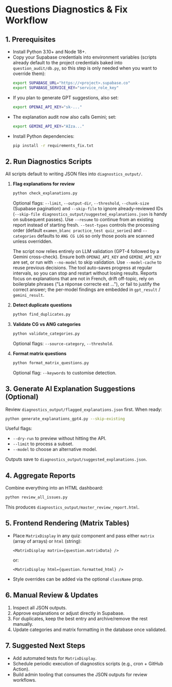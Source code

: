 # Questions Diagnostics & Fix Workflow

## 1. Prerequisites
- Install Python 3.10+ and Node 18+.
- Copy your Supabase credentials into environment variables (scripts already
  default to the project credentials baked into `question_audit/db.py`, so this
  step is only needed when you want to override them):
  ```bash
  export SUPABASE_URL="https://<project>.supabase.co"
  export SUPABASE_SERVICE_KEY="service_role_key"
  ```
- If you plan to generate GPT suggestions, also set:
  ```bash
  export OPENAI_API_KEY="sk-..."
  ```
- The explanation audit now also calls Gemini; set:
  ```bash
  export GEMINI_API_KEY="AIza..."
  ```
- Install Python dependencies:
  ```bash
  pip install -r requirements_fix.txt
  ```

## 2. Run Diagnostics Scripts
All scripts default to writing JSON files into `diagnostics_output/`.

1. **Flag explanations for review**
   ```bash
   python check_explanations.py
   ```
   Optional flags: `--limit`, `--output-dir`, `--threshold`, `--chunk-size`
   (Supabase pagination) and `--skip-file` to ignore already-reviewed IDs
   (`--skip-file diagnostics_output/suggested_explanations.json` is handy
   on subsequent passes). Use `--resume` to continue from an existing report
   instead of starting fresh. `--test-types` controls the processing order
   (default `examen_blanc practice_test quiz_series`) and `--categories`
   defaults to `ANG CG LOG` so only those pools are scanned unless overridden.

   The script now relies entirely on LLM validation (GPT-4 followed by a
   Gemini cross-check). Ensure both `OPENAI_API_KEY` and `GEMINI_API_KEY`
   are set, or run with `--no-model` to skip validation. Use `--model-cache`
   to reuse previous decisions. The tool auto-saves progress at regular
   intervals, so you can stop and restart without losing results. Reports
   focus on explanations that are not in French, drift off-topic, rely on
   boilerplate phrases ("La réponse correcte est …"), or fail to justify
   the correct answer; the per-model findings are embedded in
   `gpt_result` / `gemini_result`.

2. **Detect duplicate questions**
   ```bash
   python find_duplicates.py
   ```

3. **Validate CG vs ANG categories**
   ```bash
   python validate_categories.py
   ```
   Optional flags: `--source-category`, `--threshold`.

4. **Format matrix questions**
   ```bash
   python format_matrix_questions.py
   ```
   Optional flag: `--keywords` to customise detection.

## 3. Generate AI Explanation Suggestions (Optional)
Review `diagnostics_output/flagged_explanations.json` first. When ready:
```bash
python generate_explanations_gpt4.py --skip-existing
```
Useful flags:
- `--dry-run` to preview without hitting the API.
- `--limit` to process a subset.
- `--model` to choose an alternative model.

Outputs save to `diagnostics_output/suggested_explanations.json`.

## 4. Aggregate Reports
Combine everything into an HTML dashboard:
```bash
python review_all_issues.py
```
This produces `diagnostics_output/master_review_report.html`.

## 5. Frontend Rendering (Matrix Tables)
- Place `MatrixDisplay` in any quiz component and pass either `matrix` (array of arrays) or `html` (string):
  ```tsx
  <MatrixDisplay matrix={question.matrixData} />
  ```
  or:
  ```tsx
  <MatrixDisplay html={question.formatted_html} />
  ```
- Style overrides can be added via the optional `className` prop.

## 6. Manual Review & Updates
1. Inspect all JSON outputs.
2. Approve explanations or adjust directly in Supabase.
3. For duplicates, keep the best entry and archive/remove the rest manually.
4. Update categories and matrix formatting in the database once validated.

## 7. Suggested Next Steps
- Add automated tests for `MatrixDisplay`.
- Schedule periodic execution of diagnostics scripts (e.g., cron + GitHub Action).
- Build admin tooling that consumes the JSON outputs for review workflows.

